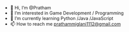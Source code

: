 - 👋 Hi, I’m @Pratham
- 👀 I’m interested in Game Development / Programming
- 🌱 I’m currently learning Python /Java /JavaScript
- 📫 How to reach me prathammiglani1112@gmail.com
